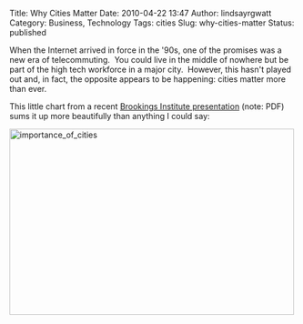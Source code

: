 Title: Why Cities Matter
Date: 2010-04-22 13:47
Author: lindsayrgwatt
Category: Business, Technology
Tags: cities
Slug: why-cities-matter
Status: published

When the Internet arrived in force in the '90s, one of the promises was a new era of telecommuting.  You could live in the middle of nowhere but be part of the high tech workforce in a major city.  However, this hasn't played out and, in fact, the opposite appears to be happening: cities matter more than ever.

This little chart from a recent [Brookings Institute presentation](http://www.brookings.edu/~/media/Files/rc/speeches/2010/0419_innovation_muro/0419_innovation_muro.pdf) (note: PDF) sums it up more beautifully than anything I could say:

<img src="{static}/images/2010/04/importance_of_cities-500x327.jpg" title="importance_of_cities" class="aligncenter size-medium " width="500" height="327" />
